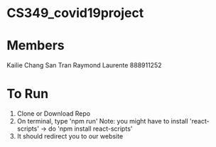 # CS349_covid19project

# Members 
Kailie Chang
San Tran
Raymond Laurente 888911252

# To Run
1. Clone or Download Repo
2. On terminal, type 'npm run'
Note: you might have to install 'react-scripts' -> do 'npm install react-scripts'
3. It should redirect you to our website

